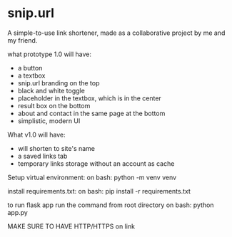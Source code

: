 # snip.url
A simple-to-use link shortener, made as a collaborative project by me and my friend.

what prototype 1.0 will have:
- a button
- a textbox
- snip.url branding on the top
- black and white toggle
- placeholder in the textbox, which is in the center
- result box on the bottom
- about and contact in the same page at the bottom
- simplistic, modern UI

What v1.0 will have:
- will shorten to site's name
- a saved links tab
- temporary links storage without an account as cache

Setup virtual environment:
on bash:
python -m venv venv 

install requirements.txt:
on bash:
pip install -r requirements.txt

to run flask app run the command from root directory on bash:
python app.py

MAKE SURE TO HAVE HTTP/HTTPS on link

